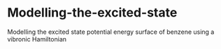 # Modelling-the-excited-state
Modelling the excited state potential energy surface of benzene using a vibronic Hamiltonian

